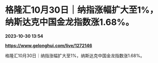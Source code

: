 # 格隆汇10月30日｜纳指涨幅扩大至1%，纳斯达克中国金龙指数涨1.68%。

**2023-10-30 13:54**

**https://www.gelonghui.com/live/1272146**

格隆汇10月30日｜纳指涨幅扩大至1%，纳斯达克中国金龙指数涨1.68%。